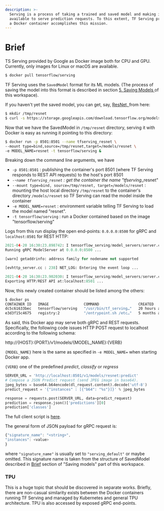 ```yaml
---
description: >-
  Serving is a process of taking a trained and saved model and making it
  available to serve prediction requests. To this extent, TF Serving provided as
  a Docker container accomplishes this mission.
---
```


# Brief

TS Serving provided by Google as Docker image both for CPU and GPU. Currently, only images for Linux or macOS are available.

```bash
$ docker pull tensorflow/serving
```

TF Serving uses the `SavedModel` format for its ML models. \(The process of saving the model into this format is described in section [5. Saving Models ](https://oleg-kleyman.gitbook.io/eml/saving-models/brief)of this workspace\). 

If you haven't yet the saved model, you can get, say,  [ResNet, ](https://towardsdatascience.com/an-overview-of-resnet-and-its-variants-5281e2f56035)from here:

```bash
$ mkdir /tmp/resnet
$ curl -s https://storage.googleapis.com/download.tensorflow.org/models/official/20181001_resnet/savedmodels/resnet_v2_fp32_savedmodel_NHWC_jpg.tar.gz | tar --strip-components=2 -C /tmp/resnet -xvz
```

Now that we have the SavedModel in `/tmp/resnet` directory, serving it with Docker is easy as running it pointing to this directory:

```bash
$ docker run -p 8501:8501 --name tfserving_resnet \
--mount type=bind,source=/tmp/resnet,target=/models/resnet \
-e MODEL_NAME=resnet -t tensorflow/serving &
```

Breaking down the command line arguments, we have

* `-p 8501:8501` : publishing the container's port 8501 \(where TF Serving responds to REST API requests\) to the host's port 8501
* _`-`-`name tfserving_resnet` : get the container the name "tfserving_\_resnet"
* `--mount type=bind, source=/tmp/resnet, target=/models/resnet` : mounting the host local directory `/tmp/resnet` to the container's directory `/models/resnet` so TF Serving can read the model inside the container
* `-e MODEL_NAME=resnet` : environment variable telling TF Serving to load the model named "resnet".
* `-t tensorflow/serving` : run a Docker contained based on the image "tensorflow/serving"

Logs from this run display the open end-points: `0.0.0.0:8500` for gRPC and `localhost:8501` for REST HTTP:

```python
2021-04-20 16:30:23.898742: I tensorflow_serving/model_servers/server.cc:371] 
Running gRPC ModelServer at 0.0.0.0:8500 ...

[warn] getaddrinfo: address family for nodename not supported

[evhttp_server.cc : 238] NET_LOG: Entering the event loop ...

2021-04-20 16:30:23.902030: I tensorflow_serving/model_servers/server.cc:391] 
Exporting HTTP/REST API at:localhost:8501 ...
```

Now, this newly created container should be listed among the others:

```bash
$ docker ps
CONTAINER ID   IMAGE                COMMAND                  CREATED        STATUS          PORTS                              NAMES
dc5c61633bec   tensorflow/serving   "/usr/bin/tf_serving…"   20 hours ago   Up 46 minutes   8500/tcp, 0.0.0.0:8501->8501/tcp   tfserving_resnet
e3d3f15c4675   registry:2           "/entrypoint.sh /etc…"   5 months ago   Up 21 hours     0.0.0.0:5000->5000/tcp             registry
```

As said, this Docker app may serve both gRPC and REST requests. Specifically, the following code issues HTTP POST request to localhost according to the following schema:

http://{HOST}:{PORT}/v1/models/{MODEL\_NAME}:{VERB}

`{MODEL_NAME}` here is the same as specified in `-e MODEL_NAME=` when starting Docker app.

`{VERB}` one of the predefined  _predict_, _classify_ or _regress_

```python
SERVER_URL = 'http://localhost:8501/v1/models/resnet:predict'
# Compose a JSON Predict request (send JPEG image in base64).
jpeg_bytes = base64.b64encode(dl_request.content).decode('utf-8')
predict_request = '{"instances" : [{"b64": "%s"}]}' % jpeg_bytes

response = requests.post(SERVER_URL, data=predict_request)
prediction = response.json()['predictions'][0]
prediction['classes']
```

The full client script is [here](https://raw.githubusercontent.com/tensorflow/serving/master/tensorflow_serving/example/resnet_client.py).

The general form of JSON payload for gRPC request is:

```javascript
{"signature_name": "<string>",
"instances": <value>
}
```

where `"signature_name"` is usually set to `"serving_default"` or maybe omitted. This signature name is taken from the structure of SavedModel described in [Brief](https://oleg-kleyman.gitbook.io/eml/saving-models/brief) section of "Saving models" part of this workspace.

### TPU

This is a huge topic that should be discovered in separate works. Briefly, there are non-casual similarity exists between the Docker containers running TF Serving and managed by Kubernetes and general TPU architecture. TPU is also accessed by exposed gRPC end-points. 

